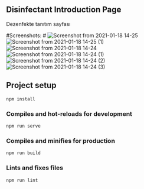 ## Disinfectant Introduction Page
Dezenfekte tanıtım sayfası

#Screenshots: #
![Screenshot from 2021-01-18 14-25](https://user-images.githubusercontent.com/21203901/104910592-9421a280-599a-11eb-8362-9cf153389c8f.png)
![Screenshot from 2021-01-18 14-25 (1)](https://user-images.githubusercontent.com/21203901/104910653-af8cad80-599a-11eb-8ffc-dccae9692815.png)
![Screenshot from 2021-01-18 14-24](https://user-images.githubusercontent.com/21203901/104910343-3beaa080-599a-11eb-85a3-a8bcd9fbab39.png)
![Screenshot from 2021-01-18 14-24 (1)](https://user-images.githubusercontent.com/21203901/104910408-545abb00-599a-11eb-934a-e7a9c3f73d23.png)
![Screenshot from 2021-01-18 14-24 (2)](https://user-images.githubusercontent.com/21203901/104910488-6dfc0280-599a-11eb-9145-402d230a27e1.png)
![Screenshot from 2021-01-18 14-24 (3)](https://user-images.githubusercontent.com/21203901/104910545-823fff80-599a-11eb-8141-d1121b97df39.png)



## Project setup
```
npm install
```

### Compiles and hot-reloads for development
```
npm run serve
```

### Compiles and minifies for production
```
npm run build
```

### Lints and fixes files
```
npm run lint
```
